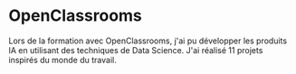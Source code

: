 # OpenClassrooms
Lors de la formation avec OpenClassrooms, j'ai pu développer les produits IA en utilisant des techniques de Data Science. J'ai réalisé 11 projets inspirés du monde du travail.
